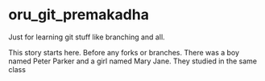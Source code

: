 # oru_git_premakadha
Just for learning git stuff like branching and all.

This story starts here. Before any forks or branches. There was a boy named Peter Parker and a girl named Mary Jane. They studied in the same class
